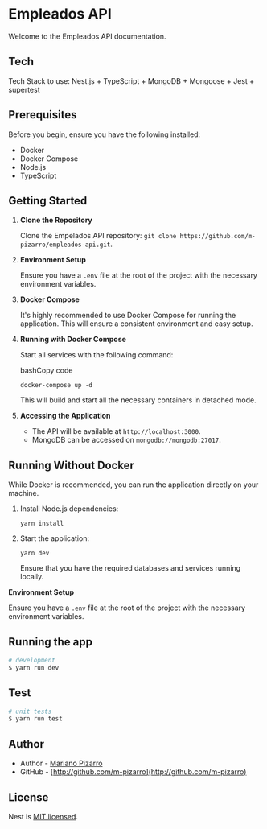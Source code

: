 # Empleados API

Welcome to the Empleados API documentation.

## Tech

Tech Stack to use: Nest.js + TypeScript + MongoDB + Mongoose + Jest + supertest

## Prerequisites

Before you begin, ensure you have the following installed:

- Docker
- Docker Compose
- Node.js
- TypeScript

## Getting Started

1.  **Clone the Repository**

    Clone the Empelados API repository: `git clone https://github.com/m-pizarro/empleados-api.git`.

2.  **Environment Setup**

    Ensure you have a `.env` file at the root of the project with the necessary environment variables.

3.  **Docker Compose**

    It's highly recommended to use Docker Compose for running the application. This will ensure a consistent environment and easy setup.

4.  **Running with Docker Compose**

    Start all services with the following command:

    bashCopy code

    `docker-compose up -d`

    This will build and start all the necessary containers in detached mode.

5.  **Accessing the Application**

    - The API will be available at `http://localhost:3000`.
    - MongoDB can be accessed on `mongodb://mongodb:27017`.

## Running Without Docker

While Docker is recommended, you can run the application directly on your machine.

1.  Install Node.js dependencies:

    `yarn install`

2.  Start the application:

    `yarn dev`

    Ensure that you have the required databases and services running locally.

**Environment Setup**

Ensure you have a `.env` file at the root of the project with the necessary environment variables.

## Running the app

```bash
# development
$ yarn run dev

```

## Test

```bash
# unit tests
$ yarn run test

```

## Author

- Author - [Mariano Pizarro](http://www.linkedin.com/in/mariano-pizarro-70317932)
- GitHub - [http://github.com/m-pizarro](http://github.com/m-pizarro)

## License

Nest is [MIT licensed](LICENSE).
